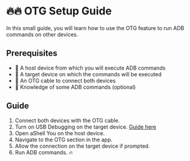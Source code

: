 # 🔥🔥 OTG Setup Guide

In this small guide, you will learn how to use the OTG feature to run ADB commands on other devices.

## Prerequisites
* 📱 A host device from which you will execute ADB commands
* 📲 A target device on which the commands will be executed
* 🔌 An OTG cable to connect both devices
* 🧠 Knowledge of some ADB commands (optional)

## Guide

1. Connect both devices with the OTG cable.
2. Turn on USB Debugging on the target device. [Guide here](usbdeb.md)
3. Open aShell You on the host device.
4. Navigate to the OTG section in the app.
5. Allow the connection on the target device if prompted.
6. Run ADB commands. 🔥